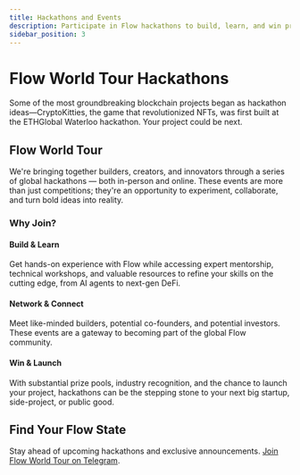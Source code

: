 ```yaml
---
title: Hackathons and Events
description: Participate in Flow hackathons to build, learn, and win prizes
sidebar_position: 3
---
```


# Flow World Tour Hackathons

Some of the most groundbreaking blockchain projects began as hackathon ideas—CryptoKitties, the game that revolutionized NFTs, was first built at the ETHGlobal Waterloo hackathon. Your project could be next.

## Flow World Tour

We're bringing together builders, creators, and innovators through a series of global hackathons — both in-person and online. These events are more than just competitions; they're an opportunity to experiment, collaborate, and turn bold ideas into reality.

### Why Join?

#### **Build & Learn**

Get hands-on experience with Flow while accessing expert mentorship, technical workshops, and valuable resources to refine your skills on the cutting edge, from AI agents to next-gen DeFi.

#### **Network & Connect**

Meet like-minded builders, potential co-founders, and potential investors. These events are a gateway to becoming part of the global Flow community.

#### **Win & Launch**

With substantial prize pools, industry recognition, and the chance to launch your project, hackathons can be the stepping stone to your next big startup, side-project, or public good.

## Find Your Flow State

Stay ahead of upcoming hackathons and exclusive announcements. [Join Flow World Tour on Telegram](https://t.me/flow_world_tour).
